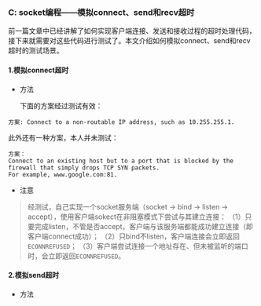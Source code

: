 ### C: socket编程——模拟connect、send和recv超时

前一篇文章中已经讲解了如何实现客户端连接、发送和接收过程的超时处理代码，接下来就需要对这些代码进行测试了。本文介绍如何模拟connect、send和recv超时的测试场景。

#### 1.模拟connect超时

* 方法

  下面的方案经过测试有效：
```
方案: Connect to a non-routable IP address, such as 10.255.255.1.
```
此外还有一种方案，本人并未测试：
```
方案：
Connect to an existing host but to a port that is blocked by the firewall that simply drops TCP SYN packets.
For example, www.google.com:81.
```

* 注意

> 经测试，自己实现一个socket服务端（socket -> bind -> listen -> accept），使用客户端sokect在非阻塞模式下尝试与其建立连接：
（1）只要完成listen，不管是否accept，客户端与该服务端都能成功建立连接（即客户端connect成功）；
（2）只bind不listen，客户端连接会立即返回`ECONNREFUSED`；
（3）客户端尝试连接一个地址存在、但未被监听的端口时，会立即返回`ECONNREFUSED`。


#### 2.模拟send超时

* 方法
